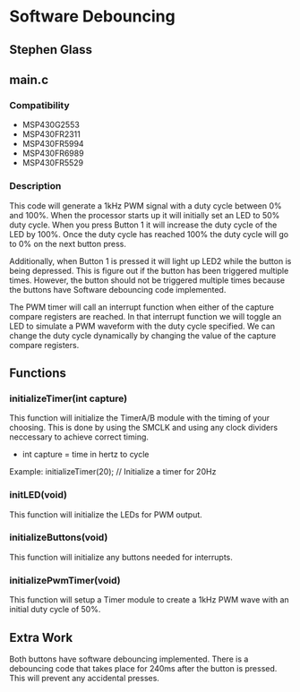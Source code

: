 # Software Debouncing
## Stephen Glass

## main.c
### Compatibility
* MSP430G2553
* MSP430FR2311
* MSP430FR5994
* MSP430FR6989
* MSP430FR5529

### Description
This code will generate a 1kHz PWM signal with a duty cycle between 0% and 100%. When the processor starts up it will initially set an LED to 50% duty cycle. When you press Button 1 it will increase the duty cycle of the LED by 100%. Once the duty cycle has reached 100% the duty cycle will go to 0% on the next button press.

Additionally, when Button 1 is pressed it will light up LED2 while the button is being depressed. This is figure out if the button has been triggered multiple times. However, the button should not be triggered multiple times because the buttons have Software debouncing code implemented.

The PWM timer will call an interrupt function when either of the capture compare registers are reached. In that interrupt function we will toggle an LED to simulate a PWM waveform with the duty cycle specified. We can change the duty cycle dynamically by changing the value of the capture compare registers.

## Functions
### initializeTimer(int capture)
This function will initialize the TimerA/B module with the timing of your choosing. This is done by using the SMCLK and using any clock dividers neccessary to achieve correct timing.
* int capture = time in hertz to cycle

Example:
initializeTimer(20); // Initialize a timer for 20Hz

### initLED(void)
This function will initialize the LEDs for PWM output.

### initializeButtons(void)
This function will initialize any buttons needed for interrupts.

### initializePwmTimer(void)
This function will setup a Timer module to create a 1kHz PWM wave with an initial duty cycle of 50%.

## Extra Work
Both buttons have software debouncing implemented. There is a debouncing code that takes place for 240ms after the button is pressed. This will prevent any accidental presses.